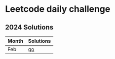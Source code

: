 # Leetcode daily challenge 

## 2024 Solutions

| Month | Solutions |
| ----- | -------- |
| Feb   | [go](./feb/README.md) |
